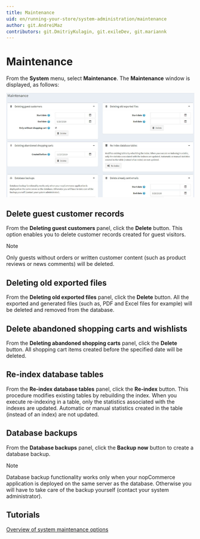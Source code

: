 ```yaml
---
title: Maintenance
uid: en/running-your-store/system-administration/maintenance
author: git.AndreiMaz
contributors: git.DmitriyKulagin, git.exileDev, git.mariannk
---
```


# Maintenance

From the **System** menu, select **Maintenance**. The **Maintenance** window is displayed, as follows:

![Maintenance](_static/maintenance/maintenance.jpg)

## Delete guest customer records

From the **Deleting guest customers** panel, click the **Delete** button. This option enables you to delete customer records created for guest visitors.

> [!NOTE]
> 
> Only guests without orders or written customer content (such as product reviews or news comments) will be deleted.

## Deleting old exported files

From the **Deleting old exported files** panel, click the **Delete** button. All the exported and generated files (such as, PDF and Excel files for example) will be deleted and removed from the database.

## Delete abandoned shopping carts and wishlists

From the **Deleting abandoned shopping carts** panel, click the **Delete** button. All shopping cart items created before the specified date will be deleted.

## Re-index database tables

From the **Re-index database tables** panel, click the **Re-index** button. This procedure modifies existing tables by rebuilding the index. When you execute re-indexing in a table, only the statistics associated with the indexes are updated. Automatic or manual statistics created in the table (instead of an index) are not updated.

## Database backups

From the **Database backups** panel, click the **Backup now** button to create a database backup.

> [!NOTE]
> 
> Database backup functionality works only when your nopCommerce application is deployed on the same server as the database. Otherwise you will have to take care of the backup yourself (contact your system administrator).


## Tutorials

[Overview of system maintenance options](https://www.youtube.com/watch?v=CNgTJZoWHTA)
